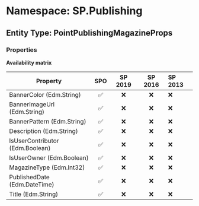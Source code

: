 # Namespace: SP.Publishing

## Entity Type: PointPublishingMagazineProps

### Properties

**Availability matrix**

Property | SPO | SP 2019 | SP 2016 | SP 2013
----------|:---:|:-------:|:-------:|:-------
BannerColor (Edm.String) | ✅ | ❌ | ❌ | ❌
BannerImageUrl (Edm.String) | ✅ | ❌ | ❌ | ❌
BannerPattern (Edm.String) | ✅ | ❌ | ❌ | ❌
Description (Edm.String) | ✅ | ❌ | ❌ | ❌
IsUserContributor (Edm.Boolean) | ✅ | ❌ | ❌ | ❌
IsUserOwner (Edm.Boolean) | ✅ | ❌ | ❌ | ❌
MagazineType (Edm.Int32) | ✅ | ❌ | ❌ | ❌
PublishedDate (Edm.DateTime) | ✅ | ❌ | ❌ | ❌
Title (Edm.String) | ✅ | ❌ | ❌ | ❌

